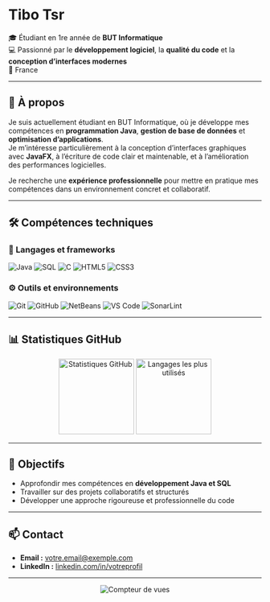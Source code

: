 # Tibo Tsr

🎓 Étudiant en 1re année de **BUT Informatique**  
💻 Passionné par le **développement logiciel**, la **qualité du code** et la **conception d’interfaces modernes**  
📍 France  

---

## 🧭 À propos

Je suis actuellement étudiant en BUT Informatique, où je développe mes compétences en **programmation Java**, **gestion de base de données** et **optimisation d’applications**.  
Je m’intéresse particulièrement à la conception d’interfaces graphiques avec **JavaFX**, à l’écriture de code clair et maintenable, et à l’amélioration des performances logicielles.

Je recherche une **expérience professionnelle** pour mettre en pratique mes compétences dans un environnement concret et collaboratif.

---

## 🛠️ Compétences techniques

### 🧩 Langages et frameworks
<p align="left">
  <img src="https://img.shields.io/badge/Java-%23ED8B00.svg?style=for-the-badge&logo=openjdk&logoColor=white" alt="Java"/>
  <img src="https://img.shields.io/badge/SQL-%23025E8C.svg?style=for-the-badge&logo=postgresql&logoColor=white" alt="SQL"/>
  <img src="https://img.shields.io/badge/C-%2300599C.svg?style=for-the-badge&logo=c&logoColor=white" alt="C"/>
  <img src="https://img.shields.io/badge/HTML5-%23E34F26.svg?style=for-the-badge&logo=html5&logoColor=white" alt="HTML5"/>
  <img src="https://img.shields.io/badge/CSS3-%231572B6.svg?style=for-the-badge&logo=css3&logoColor=white" alt="CSS3"/>
</p>

### ⚙️ Outils et environnements
<p align="left">
  <img src="https://img.shields.io/badge/Git-%23F05033.svg?style=for-the-badge&logo=git&logoColor=white" alt="Git"/>
  <img src="https://img.shields.io/badge/GitHub-%23181717.svg?style=for-the-badge&logo=github&logoColor=white" alt="GitHub"/>
  <img src="https://img.shields.io/badge/NetBeans-%231B6AC6.svg?style=for-the-badge&logo=apache-netbeans-ide&logoColor=white" alt="NetBeans"/>
  <img src="https://img.shields.io/badge/VS%20Code-%23007ACC.svg?style=for-the-badge&logo=visual-studio-code&logoColor=white" alt="VS Code"/>
  <img src="https://img.shields.io/badge/SonarLint-%234E9BCD.svg?style=for-the-badge&logo=sonarqube&logoColor=white" alt="SonarLint"/>
</p>

---

## 📊 Statistiques GitHub

<p align="center">
  <img src="https://github-readme-stats.vercel.app/api?username=TiboTsr&show_icons=true&theme=default&hide_title=true" alt="Statistiques GitHub" height="150"/>
  <img src="https://github-readme-stats.vercel.app/api/top-langs/?username=TiboTsr&layout=compact&theme=default" alt="Langages les plus utilisés" height="150"/>
</p>

---

## 🎯 Objectifs

- Approfondir mes compétences en **développement Java et SQL**  
- Travailler sur des projets collaboratifs et structurés  
- Développer une approche rigoureuse et professionnelle du code  

---

## 📫 Contact

- **Email :** [votre.email@exemple.com](mailto:votre.email@exemple.com)  
- **LinkedIn :** [linkedin.com/in/votreprofil](https://linkedin.com/in/votreprofil)  

---

<p align="center">
  <img src="https://komarev.com/ghpvc/?username=TiboTsr&label=Visiteurs&color=grey&style=flat-square" alt="Compteur de vues"/>
</p>

